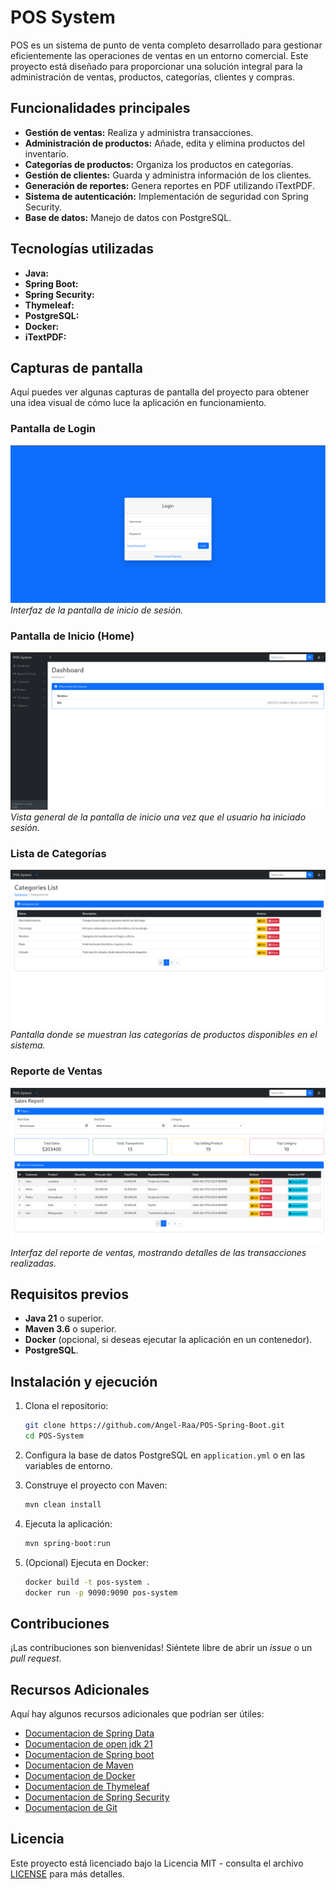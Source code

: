 # POS System

POS es un sistema de punto de venta completo desarrollado para gestionar eficientemente las operaciones de ventas en un entorno comercial. Este proyecto está diseñado para proporcionar una solución integral para la administración de ventas, productos, categorías, clientes y compras.

## Funcionalidades principales

- **Gestión de ventas:** Realiza y administra transacciones.
- **Administración de productos:** Añade, edita y elimina productos del inventario.
- **Categorías de productos:** Organiza los productos en categorías.
- **Gestión de clientes:** Guarda y administra información de los clientes.
- **Generación de reportes:** Genera reportes en PDF utilizando iTextPDF.
- **Sistema de autenticación:** Implementación de seguridad con Spring Security.
- **Base de datos:** Manejo de datos con PostgreSQL.

## Tecnologías utilizadas

- **Java:** 
- **Spring Boot:**
- **Spring Security:** 
- **Thymeleaf:** 
- **PostgreSQL:** 
- **Docker:** 
- **iTextPDF:**

## Capturas de pantalla

Aquí puedes ver algunas capturas de pantalla del proyecto para obtener una idea visual de cómo luce la aplicación en funcionamiento.

### Pantalla de Login
![Pantalla de Login](https://github.com/Angel-Raa/POS-Spring-Boot/blob/main/src/main/resources/static/img/login.png)
*Interfaz de la pantalla de inicio de sesión.*

### Pantalla de Inicio (Home)
![Pantalla de Inicio](https://github.com/Angel-Raa/POS-Spring-Boot/blob/main/src/main/resources/static/img/home.png)
*Vista general de la pantalla de inicio una vez que el usuario ha iniciado sesión.*

### Lista de Categorías
![Lista de Categorías](https://github.com/Angel-Raa/POS-Spring-Boot/blob/main/src/main/resources/static/img/list.png)
*Pantalla donde se muestran las categorías de productos disponibles en el sistema.*

### Reporte de Ventas
![Reporte de Ventas](https://github.com/Angel-Raa/POS-Spring-Boot/blob/main/src/main/resources/static/img/report.png)
*Interfaz del reporte de ventas, mostrando detalles de las transacciones realizadas.*


## Requisitos previos

- **Java 21** o superior.
- **Maven 3.6** o superior.
- **Docker** (opcional, si deseas ejecutar la aplicación en un contenedor).
- **PostgreSQL**.

## Instalación y ejecución

1. Clona el repositorio:
    ```bash
    git clone https://github.com/Angel-Raa/POS-Spring-Boot.git
    cd POS-System
    ```

2. Configura la base de datos PostgreSQL en `application.yml` o en las variables de entorno.

3. Construye el proyecto con Maven:
    ```bash
    mvn clean install
    ```

4. Ejecuta la aplicación:
    ```bash
    mvn spring-boot:run
    ```

5. (Opcional) Ejecuta en Docker:
    ```bash
    docker build -t pos-system .
    docker run -p 9090:9090 pos-system
    ```

## Contribuciones

¡Las contribuciones son bienvenidas! Siéntete libre de abrir un _issue_ o un _pull request_.

## Recursos Adicionales

Aquí hay algunos recursos adicionales que podrían ser útiles:
- [Documentacion de Spring Data](https://spring.io/projects/spring-data)
- [Documentacion de open jdk 21](https://docs.oracle.com/en/java/javase/21/)
- [Documentacion de Spring boot](https://docs.spring.io/spring-boot/docs/current/reference/htmlsingle/)
- [Documentacion de Maven](https://maven.apache.org/guides/getting-started/)
- [Documentacion de Docker](https://docs.docker.com/)
- [Documentacion de Thymeleaf](https://www.thymeleaf.org/documentation.html)
- [Documentacion de Spring Security](https://docs.spring.io/spring-security/reference/index.html)
- [Documentacion de Git](https://git-scm.com/doc)


## Licencia

Este proyecto está licenciado bajo la Licencia MIT - consulta el archivo [LICENSE](LICENSE) para más detalles.
